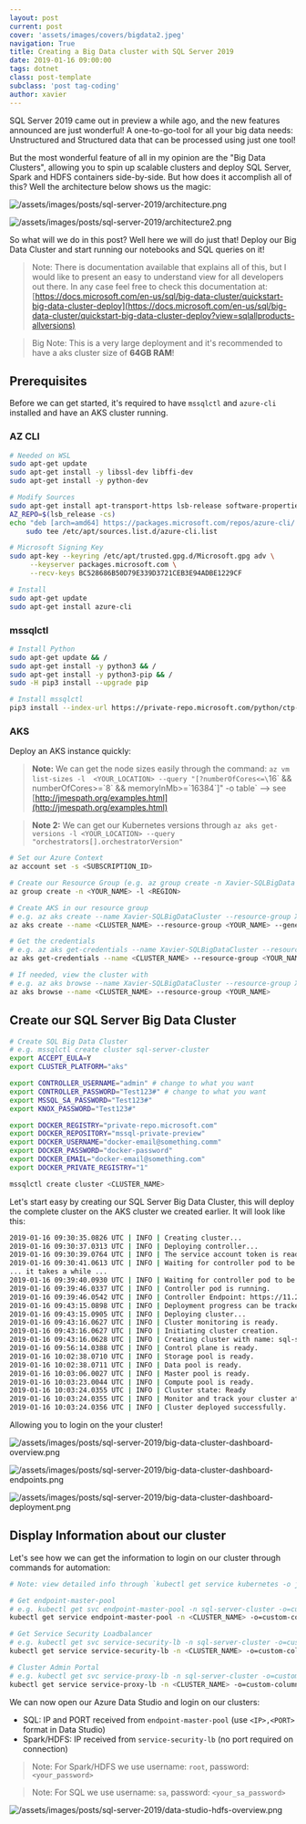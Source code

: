 ```yaml
---
layout: post
current: post
cover: 'assets/images/covers/bigdata2.jpeg'
navigation: True
title: Creating a Big Data cluster with SQL Server 2019
date: 2019-01-16 09:00:00
tags: dotnet
class: post-template
subclass: 'post tag-coding'
author: xavier
---
```


SQL Server 2019 came out in preview a while ago, and the new features announced are just wonderful! A one-to-go-tool for all your big data needs: Unstructured and Structured data that can be processed using just one tool!

But the most wonderful feature of all in my opinion are the "Big Data Clusters", allowing you to spin up scalable clusters and deploy SQL Server, Spark and HDFS containers side-by-side. But how does it accomplish all of this? Well the architecture below shows us the magic:

![/assets/images/posts/sql-server-2019/architecture.png](/assets/images/posts/sql-server-2019/architecture.png)

![/assets/images/posts/sql-server-2019/architecture2.png](/assets/images/posts/sql-server-2019/architecture2.png)

So what will we do in this post? Well here we will do just that! Deploy our Big Data Cluster and start running our notebooks and SQL queries on it!

> Note: There is documentation available that explains all of this, but I would like to present an easy to understand view for all developers out there. In any case feel free to check this documentation at: [https://docs.microsoft.com/en-us/sql/big-data-cluster/quickstart-big-data-cluster-deploy](https://docs.microsoft.com/en-us/sql/big-data-cluster/quickstart-big-data-cluster-deploy?view=sqlallproducts-allversions)

> Big Note: This is a very large deployment and it's recommended to have a aks cluster size of **64GB RAM**!

## Prerequisites

Before we can get started, it's required to have `mssqlctl` and `azure-cli` installed and have an AKS cluster running.

### AZ CLI

```bash
# Needed on WSL
sudo apt-get update
sudo apt-get install -y libssl-dev libffi-dev
sudo apt-get install -y python-dev

# Modify Sources
sudo apt-get install apt-transport-https lsb-release software-properties-common -y
AZ_REPO=$(lsb_release -cs)
echo "deb [arch=amd64] https://packages.microsoft.com/repos/azure-cli/ $AZ_REPO main" | \
    sudo tee /etc/apt/sources.list.d/azure-cli.list

# Microsoft Signing Key
sudo apt-key --keyring /etc/apt/trusted.gpg.d/Microsoft.gpg adv \
     --keyserver packages.microsoft.com \
     --recv-keys BC528686B50D79E339D3721CEB3E94ADBE1229CF

# Install
sudo apt-get update
sudo apt-get install azure-cli
```

### mssqlctl

```bash
# Install Python
sudo apt-get update && /
sudo apt-get install -y python3 && /
sudo apt-get install -y python3-pip && /
sudo -H pip3 install --upgrade pip

# Install mssqlctl
pip3 install --index-url https://private-repo.microsoft.com/python/ctp-2.2 mssqlctl
```

### AKS

Deploy an AKS instance quickly:

> **Note:** We can get the node sizes easily through the command: `az vm list-sizes -l  <YOUR_LOCATION> --query "[?numberOfCores<=\`16\` && numberOfCores>=\`8\` && memoryInMb>=\`16384\`]" -o table` --> see [http://jmespath.org/examples.html](http://jmespath.org/examples.html)

> **Note 2:** We can get our Kubernetes versions through `az aks get-versions -l <YOUR_LOCATION> --query "orchestrators[].orchestratorVersion"`

```bash
# Set our Azure Context
az account set -s <SUBSCRIPTION_ID>

# Create our Resource Group (e.g. az group create -n Xavier-SQLBigData -l westeurope)
az group create -n <YOUR_NAME> -l <REGION>

# Create AKS in our resource group
# e.g. az aks create --name Xavier-SQLBigDataCluster --resource-group Xavier-SQLBigData --generate-ssh-keys --node-vm-size "Standard_D8_v3" --node-count 3 --kubernetes-version "1.11.5"
az aks create --name <CLUSTER_NAME> --resource-group <YOUR_NAME> --generate-ssh-keys --node-vm-size "Standard_D8_v3" --node-count 3 --kubernetes-version "1.11.5"

# Get the credentials
# e.g. az aks get-credentials --name Xavier-SQLBigDataCluster --resource-group Xavier-SQLBigData --admin
az aks get-credentials --name <CLUSTER_NAME> --resource-group <YOUR_NAME> --admin

# If needed, view the cluster with
# e.g. az aks browse --name Xavier-SQLBigDataCluster --resource-group Xavier-SQLBigData
az aks browse --name <CLUSTER_NAME> --resource-group <YOUR_NAME>
```

## Create our SQL Server Big Data Cluster

```bash
# Create SQL Big Data Cluster
# e.g. mssqlctl create cluster sql-server-cluster
export ACCEPT_EULA=Y
export CLUSTER_PLATFORM="aks"

export CONTROLLER_USERNAME="admin" # change to what you want
export CONTROLLER_PASSWORD="Test123#" # change to what you want
export MSSQL_SA_PASSWORD="Test123#"
export KNOX_PASSWORD="Test123#"

export DOCKER_REGISTRY="private-repo.microsoft.com"
export DOCKER_REPOSITORY="mssql-private-preview"
export DOCKER_USERNAME="docker-email@something.comm"
export DOCKER_PASSWORD="docker-password"
export DOCKER_EMAIL="docker-email@something.com"
export DOCKER_PRIVATE_REGISTRY="1"

mssqlctl create cluster <CLUSTER_NAME>
```

Let's start easy by creating our SQL Server Big Data Cluster, this will deploy the complete cluster on the AKS cluster we created earlier. It will look like this:

```bash
2019-01-16 09:30:35.0826 UTC | INFO | Creating cluster...
2019-01-16 09:30:37.0313 UTC | INFO | Deploying controller...
2019-01-16 09:30:39.0764 UTC | INFO | The service account token is ready for controller
2019-01-16 09:30:41.0613 UTC | INFO | Waiting for controller pod to be up...
... it takes a while ...
2019-01-16 09:39:40.0930 UTC | INFO | Waiting for controller pod to be up...
2019-01-16 09:39:46.0337 UTC | INFO | Controller pod is running.
2019-01-16 09:39:46.0542 UTC | INFO | Controller Endpoint: https://11.22.33.44:30080
2019-01-16 09:43:15.0898 UTC | INFO | Deployment progress can be tracked at Portal Endpoint: https://11.22.33.44:30777/portal/
2019-01-16 09:43:15.0905 UTC | INFO | Deploying cluster...
2019-01-16 09:43:16.0627 UTC | INFO | Cluster monitoring is ready.
2019-01-16 09:43:16.0627 UTC | INFO | Initiating cluster creation.
2019-01-16 09:43:16.0628 UTC | INFO | Creating cluster with name: sql-server-cluster
2019-01-16 09:56:14.0388 UTC | INFO | Control plane is ready.
2019-01-16 10:02:38.0710 UTC | INFO | Storage pool is ready.
2019-01-16 10:02:38.0711 UTC | INFO | Data pool is ready.
2019-01-16 10:03:06.0027 UTC | INFO | Master pool is ready.
2019-01-16 10:03:23.0044 UTC | INFO | Compute pool is ready.
2019-01-16 10:03:24.0355 UTC | INFO | Cluster state: Ready
2019-01-16 10:03:24.0355 UTC | INFO | Monitor and track your cluster at the Portal Endpoint: https://11.22.33.44:30777/portal/
2019-01-16 10:03:24.0356 UTC | INFO | Cluster deployed successfully.
```

Allowing you to login on the your cluster!

![/assets/images/posts/sql-server-2019/big-data-cluster-dashboard-overview.png](/assets/images/posts/sql-server-2019/big-data-cluster-dashboard-overview.png)

![/assets/images/posts/sql-server-2019/big-data-cluster-dashboard-endpoints.png](/assets/images/posts/sql-server-2019/big-data-cluster-dashboard-endpoints.png)

![/assets/images/posts/sql-server-2019/big-data-cluster-dashboard-deployment.png](/assets/images/posts/sql-server-2019/big-data-cluster-dashboard-deployment.png)

## Display Information about our cluster

Let's see how we can get the information to login on our cluster through commands for automation:

```bash
# Note: view detailed info through `kubectl get service kubernetes -o json`

# Get endpoint-master-pool
# e.g. kubectl get svc endpoint-master-pool -n sql-server-cluster -o=custom-columns=""IP:.status.loadBalancer.ingress[0].ip,PORT:.spec.ports[0].port""
kubectl get service endpoint-master-pool -n <CLUSTER_NAME> -o=custom-columns=""IP:.status.loadBalancer.ingress[0].ip,PORT:.spec.ports[0].port"" 

# Get Service Security Loadbalancer
# e.g. kubectl get svc service-security-lb -n sql-server-cluster -o=custom-columns=""IP:.status.loadBalancer.ingress[0].ip,PORT:.spec.ports[0].port""
kubectl get service service-security-lb -n <CLUSTER_NAME> -o=custom-columns=""IP:status.loadBalancer.ingress[0].ip,PORT:.spec.ports[0].port""

# Cluster Admin Portal
# e.g. kubectl get svc service-proxy-lb -n sql-server-cluster -o=custom-columns=""IP:.status.loadBalancer.ingress[0].ip,PORT:.spec.ports[0].port""
kubectl get service service-proxy-lb -n <CLUSTER_NAME> -o=custom-columns=""IP:status.loadBalancer.ingress[0].ip,PORT:.spec.ports[0].port""
```

We can now open our Azure Data Studio and login on our clusters:
* SQL: IP and PORT received from `endpoint-master-pool` (use `<IP>,<PORT>` format in Data Studio)
* Spark/HDFS: IP received from `service-security-lb` (no port required on connection)

> Note: For Spark/HDFS we use username: `root`, password: `<your_password>`

> Note: For SQL we use username: `sa`, password: `<your_sa_password>`

<!-- ![/assets/images/posts/sql-server-2019/data-studio-sql.png](/assets/images/posts/sql-server-2019/data-studio-sql.png) -->

![/assets/images/posts/sql-server-2019/data-studio-hdfs-overview.png](/assets/images/posts/sql-server-2019/data-studio-hdfs-overview.png)